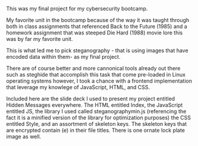 This was my final project for my cybersecurity bootcamp.

My favorite unit in the bootcamp because of the way it was taught through both in class assignments that referenced Back to the Future (1985) and a homework assignment that was steeped Die Hard (1988) movie lore this was by far my favorite unit.

This is what led me to pick steganography - that is using images that have encoded data within them- as my final project.

There are of course better and more cannonical tools already out there such as steghide that accomplish this task that come pre-loaded in Linux operating systems however, I took a chance with a frontend implementation that leverage my knowlege of 
JavaScript, HTML, and CSS.

Included here are the slide deck I used to present my project entitled Hidden Messages everywhere. The HTML entitled Index, the JavaScript entitled JS, the library I used called steganographymin.js (referencing the fact it is a minified version of
the library for optimization purposes) the CSS entitled Style, and an assortment of skeleton keys. The skeleton keys that are encrypted contain (e) in their file titles. There is one ornate lock plate image as well.  
